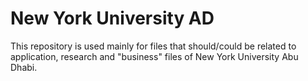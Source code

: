 # New York University AD  #
This repository is used mainly for files that should/could be related
to application, research and "business" files  of New York University
Abu Dhabi.



